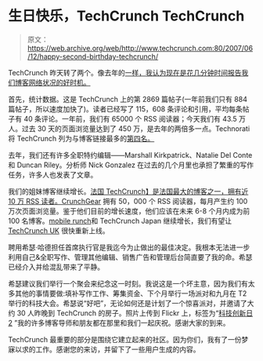 # 生日快乐，TechCrunch TechCrunch

> 原文：<https://web.archive.org/web/http://www.techcrunch.com:80/2007/06/12/happy-second-birthday-techcrunch/>

 [](https://web.archive.org/web/20221015161107/http://www.beta.techcrunch.com/) TechCrunch 昨天转了两个。像去年的[一样，我认为现在是花几分钟时间报告我们博客网络状况的好时机。](https://web.archive.org/web/20221015161107/http://www.beta.techcrunch.com/2006/06/12/techcrunch-turns-one-year-old/)

首先，统计数据。这是 TechCrunch 上的第 2869 篇帖子(一年前我们只有 884 篇帖子，所以速度加快了)。读者已经写了 115，608 条评论和引用，平均每条帖子有 40 条评论。一年前，我们有 65000 个 RSS 阅读器；今天我们有 43.5 万人。过去 30 天的页面浏览量达到了 450 万，是去年的两倍多一点。Technorati 将 TechCrunch 列为与博客链接最多的[第四名。](https://web.archive.org/web/20221015161107/http://www.technorati.com/pop/blogs/)

去年，我们还有许多全职特约编辑——Marshall Kirkpatrick、Natalie Del Conte 和 Duncan Riley。分析师 Nick Gonzalez 在过去的几个月里也承担了繁重的写作任务，许多人也发表了文章。

我们的姐妹博客继续增长。[法国 TechCrunch】是法国最大的博客之一，拥有近 10 万 RSS 读者。CrunchGear](https://web.archive.org/web/20221015161107/http://fr.beta.techcrunch.com/) 拥有 50，000 个 RSS 阅读器，每月产生约 100 万次页面浏览量。鉴于他们目前的增长速度，他们应该在未来 6-8 个月内成为前 100 名博客。[mobile runch](https://web.archive.org/web/20221015161107/http://www.mobilecrunch.com/)和 TechCrunch Japan 继续增长，我们有望让 [TechCrunch UK](https://web.archive.org/web/20221015161107/http://uk.beta.techcrunch.com/) 很快重新上线。

聘用希瑟·哈德担任首席执行官是我迄今为止做出的最佳决定。我根本无法进一步利用自己&全职写作、管理其他编辑、销售广告和管理后台简直要了我的命。希瑟已经介入并给混乱带来了平静。

希瑟建议我们举行一个聚会来纪念这一时刻。我说这是一个坏主意，因为我们有太多其他的事情要做:填补写作工作、筹集资金、下个月举行一场派对和九月在 T2 举行的科技大会。希瑟说“好吧”，无论如何还是计划了一个惊喜派对，并邀请了大约 30 人昨晚到 TechCrunch 的房子。照片上传到 Flickr 上，标签为“[科技创新日 2](https://web.archive.org/web/20221015161107/http://flickr.com/photos/michaelarrington/tags/techcrunchbirthday2/) ”我的许多博客导师和朋友都在那里和我们一起庆祝。感谢大家的到来。

TechCrunch 最重要的部分是围绕它建立起来的社区。因为你们，我有了一份梦寐以求的工作。感谢您的来访，并留下了一些用户生成的内容。